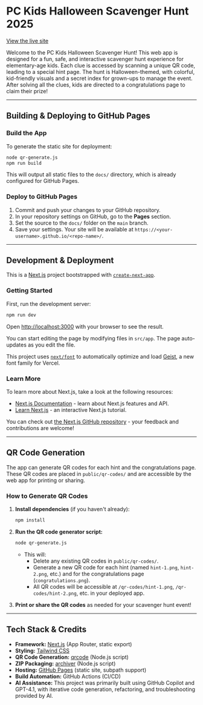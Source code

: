 # PC Kids Halloween Scavenger Hunt 2025

[View the live site](https://raearnold.github.io/pc-kids-halloween-hunt-2025/secret-index)

Welcome to the PC Kids Halloween Scavenger Hunt! This web app is designed for a fun, safe, and interactive scavenger hunt experience for elementary-age kids. Each clue is accessed by scanning a unique QR code, leading to a special hint page. The hunt is Halloween-themed, with colorful, kid-friendly visuals and a secret index for grown-ups to manage the event. After solving all the clues, kids are directed to a congratulations page to claim their prize!

---

## Building & Deploying to GitHub Pages

### Build the App

To generate the static site for deployment:

```bash
node qr-generate.js
npm run build
```

This will output all static files to the `docs/` directory, which is already configured for GitHub Pages.

### Deploy to GitHub Pages

1. Commit and push your changes to your GitHub repository.
2. In your repository settings on GitHub, go to the **Pages** section.
3. Set the source to the `docs/` folder on the `main` branch.
4. Save your settings. Your site will be available at `https://<your-username>.github.io/<repo-name>/`.

---

## Development & Deployment

This is a [Next.js](https://nextjs.org) project bootstrapped with [`create-next-app`](https://nextjs.org/docs/app/api-reference/cli/create-next-app).

### Getting Started

First, run the development server:

```bash
npm run dev
```

Open [http://localhost:3000](http://localhost:3000) with your browser to see the result.

You can start editing the page by modifying files in `src/app`. The page auto-updates as you edit the file.

This project uses [`next/font`](https://nextjs.org/docs/app/building-your-application/optimizing/fonts) to automatically optimize and load [Geist](https://vercel.com/font), a new font family for Vercel.

### Learn More

To learn more about Next.js, take a look at the following resources:

- [Next.js Documentation](https://nextjs.org/docs) - learn about Next.js features and API.
- [Learn Next.js](https://nextjs.org/learn) - an interactive Next.js tutorial.

You can check out [the Next.js GitHub repository](https://github.com/vercel/next.js) - your feedback and contributions are welcome!

---

## QR Code Generation

The app can generate QR codes for each hint and the congratulations page. These QR codes are placed in `public/qr-codes/` and are accessible by the web app for printing or sharing.

### How to Generate QR Codes

1. **Install dependencies** (if you haven't already):
   ```bash
   npm install
   ```

2. **Run the QR code generator script:**
   ```bash
   node qr-generate.js
   ```
   - This will:
     - Delete any existing QR codes in `public/qr-codes/`.
     - Generate a new QR code for each hint (named `hint-1.png`, `hint-2.png`, etc.) and for the congratulations page (`congratulations.png`).
     - All QR codes will be accessible at `/qr-codes/hint-1.png`, `/qr-codes/hint-2.png`, etc. in your deployed app.

3. **Print or share the QR codes** as needed for your scavenger hunt event!

---

## Tech Stack & Credits

- **Framework:** [Next.js](https://nextjs.org/) (App Router, static export)
- **Styling:** [Tailwind CSS](https://tailwindcss.com/)
- **QR Code Generation:** [qrcode](https://www.npmjs.com/package/qrcode) (Node.js script)
- **ZIP Packaging:** [archiver](https://www.npmjs.com/package/archiver) (Node.js script)
- **Hosting:** [GitHub Pages](https://pages.github.com/) (static site, subpath support)
- **Build Automation:** GitHub Actions (CI/CD)
- **AI Assistance:** This project was primarily built using GitHub Copilot and GPT-4.1, with iterative code generation, refactoring, and troubleshooting provided by AI.

